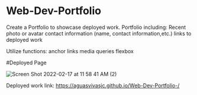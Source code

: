 # Web-Dev-Portfolio
Create a Portfolio to showcase deployed work. 
Portfolio including: 
Recent photo or avatar 
contact information (name, contact information,etc.)
links to deployed work 

Utilize functions: 
anchor links 
media queries 
flexbox 

#Deployed Page

![Screen Shot 2022-02-17 at 11 58 41 AM (2)](https://user-images.githubusercontent.com/94660524/154531964-6bdc2f8d-01f7-47c9-8dcb-dc65b6923524.png)


Deployed work link: https://aguasvivasjc.github.io/Web-Dev-Portfolio-/
